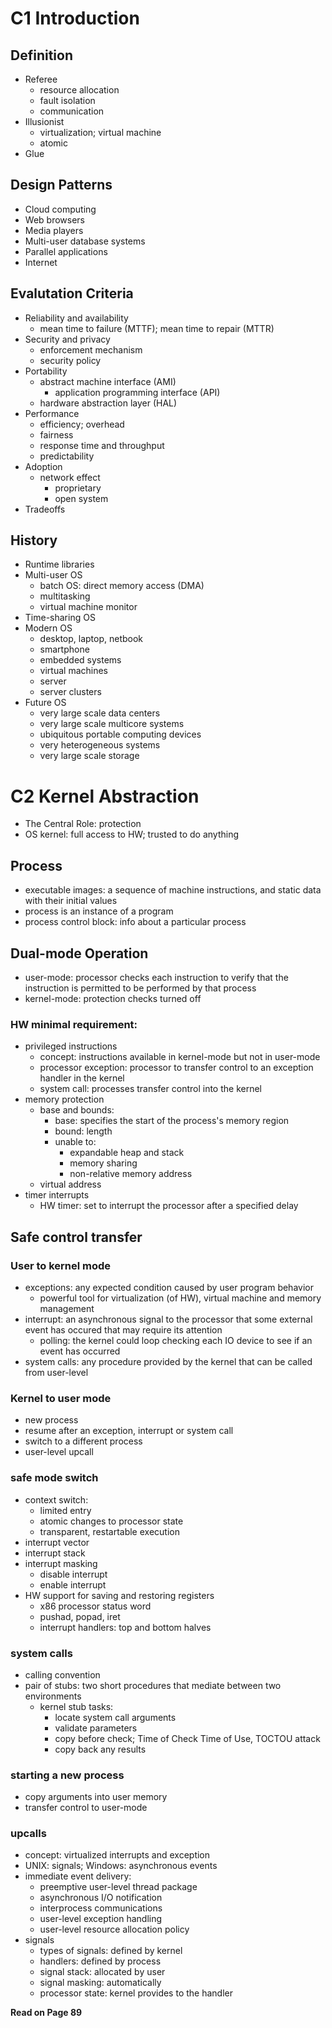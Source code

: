 # C1 Introduction
## Definition
- Referee
  - resource allocation
  - fault isolation
  - communication
- Illusionist
  - virtualization; virtual machine
  - atomic
- Glue

## Design Patterns
  - Cloud computing
  - Web browsers
  - Media players
  - Multi-user database systems
  - Parallel applications
  - Internet

## Evalutation Criteria
- Reliability and availability
  - mean time to failure (MTTF); mean time to repair (MTTR)
- Security and privacy
  - enforcement mechanism
  - security policy
- Portability
  - abstract machine interface (AMI)
    - application programming interface (API)
  - hardware abstraction layer (HAL)
- Performance
  - efficiency; overhead
  - fairness
  - response time and throughput
  - predictability
- Adoption
  - network effect
    - proprietary
    - open system
- Tradeoffs

## History
  - Runtime libraries
  - Multi-user OS
    - batch OS: direct memory access (DMA)
    - multitasking
    - virtual machine monitor
  - Time-sharing OS
  - Modern OS
    - desktop, laptop, netbook
    - smartphone
    - embedded systems
    - virtual machines
    - server
    - server clusters
  - Future OS
    - very large scale data centers
    - very large scale multicore systems
    - ubiquitous portable computing devices
    - very heterogeneous systems
    - very large scale storage

# C2 Kernel Abstraction
- The Central Role: protection
- OS kernel: full access to HW; trusted to do anything

## Process
- executable images: a sequence of machine instructions, and static data with their initial values
- process is an instance of a program
- process control block: info about a particular process

## Dual-mode Operation
- user-mode: processor checks each instruction to verify that the instruction is permitted to be performed by that process
- kernel-mode: protection checks turned off

### HW minimal requirement:
- privileged instructions
  - concept: instructions available in kernel-mode but not in user-mode
  - processor exception: processor to transfer control to an exception handler in the kernel
  - system call: processes transfer control into the kernel
- memory protection
  - base and bounds:
    - base: specifies the start of the process's memory region
    - bound: length
    - unable to:
      - expandable heap and stack
      - memory sharing
      - non-relative memory address
  - virtual address
- timer interrupts
  - HW timer: set to interrupt the processor after a specified delay

## Safe control transfer
### User to kernel mode
- exceptions: any expected condition caused by user program behavior
  - powerful tool for virtualization (of HW), virtual machine and memory management
- interrupt: an asynchronous signal to the processor that some external event has occured that may require its attention
  - polling: the kernel could loop checking each IO device to see if an event has occurred
- system calls: any procedure provided by the kernel that can be called from user-level

### Kernel to user mode
- new process
- resume after an exception, interrupt or system call
- switch to a different process
- user-level upcall

### safe mode switch
- context switch:
  - limited entry
  - atomic changes to processor state
  - transparent, restartable execution
- interrupt vector
- interrupt stack
- interrupt masking
  - disable interrupt
  - enable interrupt
- HW support for saving and restoring registers
  - x86 processor status word
  - pushad, popad, iret
  - interrupt handlers: top and bottom halves

### system calls
- calling convention
- pair of stubs: two short procedures that mediate between two environments
  - kernel stub tasks:
    - locate system call arguments
    - validate parameters
    - copy before check; Time of Check Time of Use, TOCTOU attack
    - copy back any results
    
### starting a new process
- copy arguments into user memory
- transfer control to user-mode

### upcalls
- concept: virtualized interrupts and exception
- UNIX: signals; Windows: asynchronous events
- immediate event delivery:
  - preemptive user-level thread package
  - asynchronous I/O notification
  - interprocess communications
  - user-level exception handling
  - user-level resource allocation policy
- signals
  - types of signals: defined by kernel
  - handlers: defined by process
  - signal stack: allocated by user
  - signal masking: automatically
  - processor state: kernel provides to the handler
  
**Read on Page 89**
